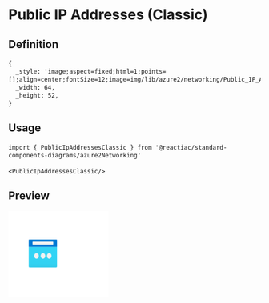 # Public IP Addresses (Classic)

## Definition

```
{
  _style: 'image;aspect=fixed;html=1;points=[];align=center;fontSize=12;image=img/lib/azure2/networking/Public_IP_Addresses_Classic.svg;strokeColor=none;',
  _width: 64,
  _height: 52,
}
```

## Usage

```
import { PublicIpAddressesClassic } from '@reactiac/standard-components-diagrams/azure2Networking'

<PublicIpAddressesClassic/>
```

## Preview

<img src="./public-ip-addresses-classic.png" width="200"/>

